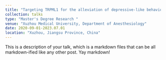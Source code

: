 ```yaml
---
title: "Targeting TRPML1 for the alleviation of depressive-like behaviors by suppressing IL-1β production in the medial prefrontal cortex"
collection: talks
type: "Master's Degree Research	"
venue: "Xuzhou Medical University, Department of Anesthesiology"
date: 2020-09-01-2023.07.01
location: "Xuzhou, Jiangsu Province, China"
---
```


This is a description of your talk, which is a markdown files that can be all markdown-ified like any other post. Yay markdown!

